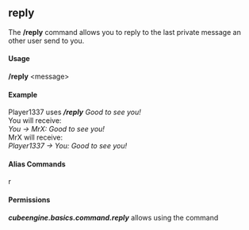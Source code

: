 ## reply ##
The **/reply** command allows you to reply to the last private message an other user send to you. 

#### Usage ####
**/reply** <message\>

#### Example ####
Player1337 uses ***/reply** Good to see you!*
<br>You will receive:
<br>*You -> MrX: Good to see you!*
<br>MrX will receive:
<br>*Player1337 -> You: Good to see you!*

#### Alias Commands ####
r

#### Permissions ####
***cubeengine.basics.command.reply*** allows using the command